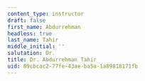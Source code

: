```yaml
---
content_type: instructor
draft: false
first_name: Abdurrehman
headless: true
last_name: Tahir
middle_initial: ''
salutation: Dr.
title: Dr. Abdurrehman Tahir
uid: 89cbcac2-77fe-43ae-ba5a-1a89818171fb
---
```

